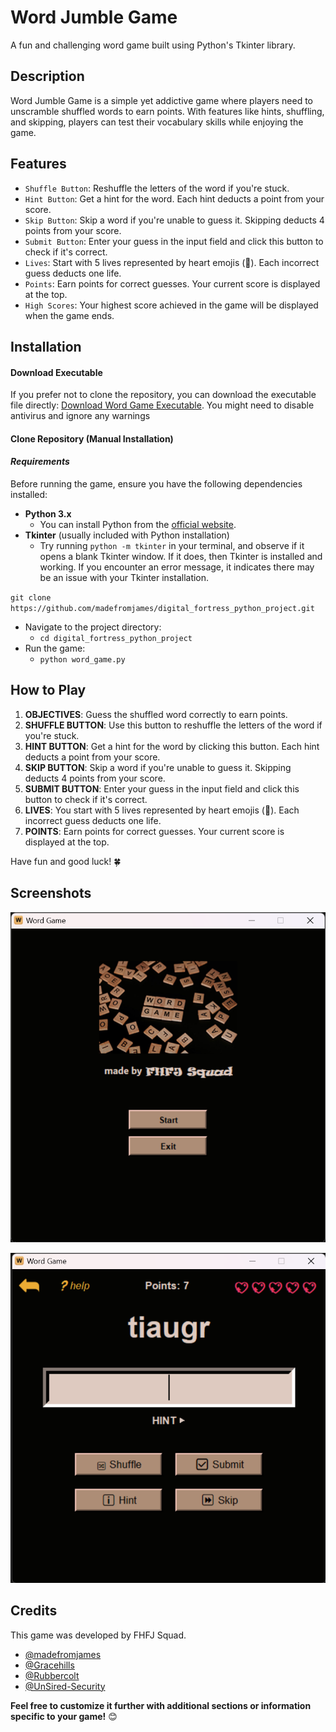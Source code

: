 # Word Jumble Game

A fun and challenging word game built using Python's Tkinter library.

## Description

Word Jumble Game is a simple yet addictive game where players need to unscramble shuffled words to earn points. With features like hints, shuffling, and skipping, players can test their vocabulary skills while enjoying the game.

## Features

- `Shuffle Button`: Reshuffle the letters of the word if you're stuck.
- `Hint Button`: Get a hint for the word. Each hint deducts a point from your score.
- `Skip Button`: Skip a word if you're unable to guess it. Skipping deducts 4 points from your score.
- `Submit Button`: Enter your guess in the input field and click this button to check if it's correct.
- `Lives`: Start with 5 lives represented by heart emojis (💖). Each incorrect guess deducts one life.
- `Points`: Earn points for correct guesses. Your current score is displayed at the top.
- `High Scores`: Your highest score achieved in the game will be displayed when the game ends.

## Installation

#### Download Executable

If you prefer not to clone the repository, you can download the executable file directly:
[Download Word Game Executable](https://github.com/madefromjames/PROJECTS/blob/main/word_jumble_game/word_game.exe). You might need to disable antivirus and ignore any warnings

#### Clone Repository (Manual Installation)

#### _Requirements_

Before running the game, ensure you have the following dependencies installed:

- **Python 3.x**
     - You can install Python from the [official website](https://www.python.org/downloads/).
- **Tkinter** (usually included with Python installation)
    - Try running `python -m tkinter` in your terminal, and observe if it opens a blank Tkinter window. If it does, then Tkinter is installed and working. If you encounter an error message, it indicates there may be an issue with your Tkinter installation.

`git clone https://github.com/madefromjames/digital_fortress_python_project.git`

- Navigate to the project directory:
    - `cd digital_fortress_python_project`
- Run the game:
    - `python word_game.py`

## How to Play

1. **OBJECTIVES**: Guess the shuffled word correctly to earn points.
2. **SHUFFLE BUTTON**: Use this button to reshuffle the letters of the word if you're stuck.
3. **HINT BUTTON**: Get a hint for the word by clicking this button. Each hint deducts a point from your score.
4. **SKIP BUTTON**: Skip a word if you're unable to guess it. Skipping deducts 4 points from your score.
5. **SUBMIT BUTTON**: Enter your guess in the input field and click this button to check if it's correct.
6. **LIVES**: You start with 5 lives represented by heart emojis (💖). Each incorrect guess deducts one life.
7. **POINTS**: Earn points for correct guesses. Your current score is displayed at the top.

Have fun and good luck! 🍀

## Screenshots

![Start Page](screenshots/start_page.png)

![Gameplay](screenshots/gameplay.png)

## Credits

This game was developed by FHFJ Squad.

- [@madefromjames](https://github.com/madefromjames)
- [@Gracehills](https://github.com/Gracehills)
- [@Rubbercolt](https://github.com/Rubbercolt)
- [@UnSired-Security](https://github.com/UnSired-Security)

__Feel free to customize it further with additional sections or information specific to your game!__ 😊
